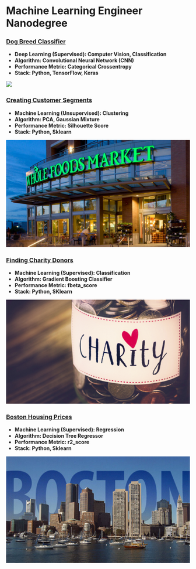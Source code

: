 # Machine Learning Engineer Nanodegree

### [Dog Breed Classifier](https://github.com/jquickgh/dog-breed-classifier/blob/master/dog_app.ipynb)
 - **Deep Learning (Supervised): Computer Vision, Classification**
 - **Algorithm: Convolutional Neural Network (CNN)**
 - **Performance Metric: Categorical Crossentropy**
 - **Stack: Python, TensorFlow, Keras**
<img src="https://github.com/jquickgh/dog-breed-classifier/blob/master/dog-breed-2.jpg" width="600"> 

### [Creating Customer Segments](https://github.com/jquickgh/creating-customer-segments/blob/master/customer_segments.ipynb)
 - **Machine Learning (Unsupervised): Clustering**
 - **Algorithm: PCA, Gaussian Mixture**
 - **Performance Metric: Silhouette Score**
 - **Stack: Python, Sklearn**
<img src="https://github.com/jquickgh/creating-customer-segments/blob/master/grocery.jpg" width="600">

### [Finding Charity Donors](https://github.com/jquickgh/finding-charity-donors/blob/master/finding_donors.ipynb)
 - **Machine Learning (Supervised): Classification**
 - **Algorithm: Gradient Boosting Classifier**
 - **Performance Metric: fbeta_score**
 - **Stack: Python, SKlearn**
<img src="https://github.com/jquickgh/finding-charity-donors/blob/master/charity.jpg" width="600">

### [Boston Housing Prices](https://github.com/jquickgh/boston-housing-prices/blob/master/boston_housing.ipynb)
 - **Machine Learning (Supervised): Regression**
 - **Algorithm: Decision Tree Regressor**
 - **Performance Metric: r2_score**
 - **Stack: Python, Sklearn**
<img src="https://github.com/jquickgh/boston-housing-prices/blob/master/boston.jpg" width="600">









